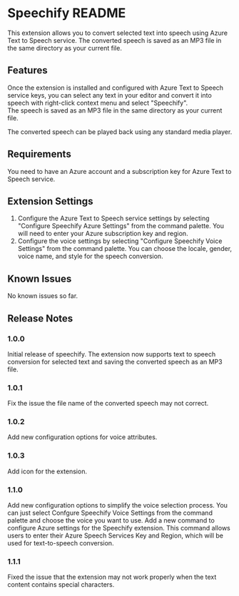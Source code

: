 # Speechify README

This extension allows you to convert selected text into speech using Azure Text to Speech service. The converted speech is saved as an MP3 file in the same directory as your current file.

## Features

Once the extension is installed and configured with Azure Text to Speech service keys, you can select any text in your editor and convert it into speech with right-click context menu and select "Speechify".  
The speech is saved as an MP3 file in the same directory as your current file.

The converted speech can be played back using any standard media player.

## Requirements

You need to have an Azure account and a subscription key for Azure Text to Speech service. 


## Extension Settings

1. Configure the Azure Text to Speech service settings by selecting "Configure Speechify Azure Settings" from the command palette. You will need to enter your Azure subscription key and region.
2. Configure the voice settings by selecting "Configure Speechify Voice Settings" from the command palette. You can choose the locale, gender, voice name, and style for the speech conversion.

## Known Issues

No known issues so far.

## Release Notes

### 1.0.0

Initial release of speechify. The extension now supports text to speech conversion for selected text and saving the converted speech as an MP3 file.

### 1.0.1

Fix the issue the file name of the converted speech may not correct.

### 1.0.2

Add new configuration options for voice attributes.

### 1.0.3

Add icon for the extension.

### 1.1.0

Add new configuration options to simplify the voice selection process. You can just select Confgure Speechify Voice Settings from the command palette and choose the voice you want to use.
Add a new command to configure Azure settings for the Speechify extension. This command allows users to enter their Azure Speech Services Key and Region, which will be used for text-to-speech conversion. 

### 1.1.1
Fixed the issue that the extension may not work properly when the text content contains special characters.